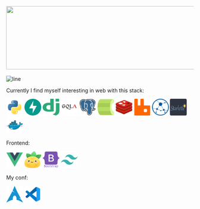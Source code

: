 <div align="center">
    <img src="https://github-readme-stats.vercel.app/api?username=edpyt&hide_border=false&theme=nord&border_radius=0&card_width=1000" height="170" width="1000"/>
</div>

![line](https://capsule-render.vercel.app/api?type=rect&color=gradient&height=1)


Currently I find myself interesting in web with this stack:

<div>
    <img alt="python" src="assets/backend/python-original.svg" width="45" height="45"/>
    <img alt="fastapi" src="assets/backend/fastapi.svg" width="45" height="45"/>
    <img alt="django" src="assets/backend/django.svg" width="45" height="45"/>
    <img alt="sqlalchemy" src="assets/backend/sqlalchemy.svg" width="45" height="45"/>
    <img alt="postgresql" src="assets/backend/postgresql.svg" width="45" height="45"/>
    <img alt="celery" src="assets/backend/celery.svg" width="45" height="45"/>
    <img alt="redis" src="assets/backend/redis.svg" width="45" height="45"/>
    <img alt="rabbitmq" src="assets/backend/rabbitmq.svg" width="45" height="45"/>
    <img alt="aiohttp" src="assets/backend/aiohttp.svg" width="45" height="45"/>
    <img alt="starlette" src="assets/backend/starlette.svg" width="45" height="45"/>
    <img alt="docker" src="assets/devops/docker.svg" width="45" height="45"/>
</div>

Frontend:

<div>
    <img alt="vue" src="assets/frontend/vue.svg" width="45" height="45"/>
    <img alt="pinia" src="assets/frontend/pinia.svg" width="45" height="45"/>
    <img alt="bootstrap" src="assets/frontend/bootstrap.svg" width="45" height="45"/>
    <img alt="tailwind" src="assets/frontend/tailwind.svg" width="45" height="45"/>
</div>


My conf:

<div>
    <img alt="iusearchbtw" src="assets/stack/arch.svg" width="45" height="45"/>
    <img alt="vscode" src="assets/stack/vscode.svg" width="45" height="45"/>
</div>
